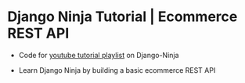 # Django Ninja Tutorial | Ecommerce REST API
- Code for [youtube tutorial playlist](https://www.youtube.com/playlist?list=PLdtwawCR2Qjm7MmcsjZknCxR1E_l_KLfs) on Django-Ninja

- Learn Django Ninja by building a basic ecommerce REST API